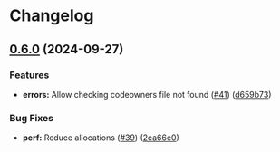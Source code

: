 # Changelog

## [0.6.0](https://github.com/hairyhenderson/go-codeowners/compare/v0.5.0...v0.6.0) (2024-09-27)


### Features

* **errors:** Allow checking codeowners file not found ([#41](https://github.com/hairyhenderson/go-codeowners/issues/41)) ([d659b73](https://github.com/hairyhenderson/go-codeowners/commit/d659b73a08c1a1111c5e9c4c1136472c8ca28a4b))


### Bug Fixes

* **perf:** Reduce allocations ([#39](https://github.com/hairyhenderson/go-codeowners/issues/39)) ([2ca66e0](https://github.com/hairyhenderson/go-codeowners/commit/2ca66e0194d2b9077c63a9d1eace8f1083675fa9))
